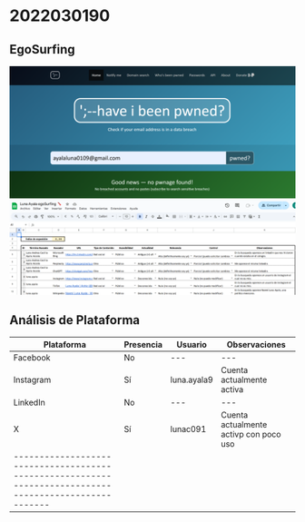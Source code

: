 # 2022030190

## EgoSurfing
![](have_i_been_pwned.png)
![](Luna_Ayala_egoSurfing.png)

## Análisis de Plataforma 

| Plataforma | Presencia | Usuario                 | Observaciones                                      |
|------------|----------|-------------------------|----------------------------------------------------|
| Facebook   | No       | ---          | ---                         |
| Instagram  | Sí       | luna.ayala9             | Cuenta actualmente activa                         |
| LinkedIn   | No       | ---          | ---                         |
| X          | Sí       | lunac091            | Cuenta actualmente activp con poco uso                     |
|------------------------------------------------------------------------------------------------------|
